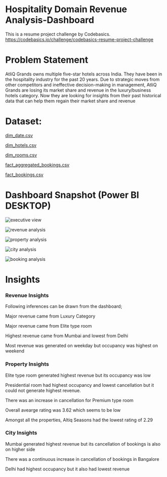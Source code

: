 
# Hospitality Domain Revenue Analysis-Dashboard

 This is a resume project challenge by Codebasics.  
 https://codebasics.io/challenge/codebasics-resume-project-challenge
 
# Problem Statement


AtliQ Grands owns multiple five-star hotels across India. 
They have been in the hospitality industry for the past 20 years. 
Due to strategic moves from other competitors and ineffective decision-making in management, AtliQ Grands are losing its market share and revenue in the luxury/business hotels category. Now they are looking for insights from their past historical data that can help them regain their market share and revenue

 # Dataset:
 
[dim_date.csv](https://github.com/KamalBanik/Hospitality-Revenue-Analysis/files/15338741/dim_date.csv)

[dim_hotels.csv](https://github.com/KamalBanik/Hospitality-Revenue-Analysis/files/15338743/dim_hotels.csv)

[dim_rooms.csv](https://github.com/KamalBanik/Hospitality-Revenue-Analysis/files/15338744/dim_rooms.csv)

[fact_aggregated_bookings.csv](https://github.com/KamalBanik/Hospitality-Revenue-Analysis/files/15338745/fact_aggregated_bookings.csv)

[fact_bookings.csv](https://github.com/KamalBanik/Hospitality-Revenue-Analysis/files/15338746/fact_bookings.csv)




 # Dashboard Snapshot (Power BI DESKTOP)


![executive view](https://github.com/KamalBanik/Hospitality_Revenue_Analysis/assets/124190570/2ff457bb-ba97-4fb0-9c34-4c6a905e9199)


![revenue analysis](https://github.com/KamalBanik/Hospitality_Revenue_Analysis/assets/124190570/76faaec4-6810-46ca-9f7b-23145b7668b2)



![property analysis](https://github.com/KamalBanik/Hospitality_Revenue_Analysis/assets/124190570/d2bacc52-8000-404f-b256-0e2da7b7de7d)



![city analysis](https://github.com/KamalBanik/Hospitality_Revenue_Analysis/assets/124190570/e3547a18-f67e-42a1-995d-5767c867bf5c)



![booking analysis](https://github.com/KamalBanik/Hospitality_Revenue_Analysis/assets/124190570/e1e828f9-9ff3-47ba-affc-da1ca497dd9c)






# Insights

###  Revenue Insights

 Following inferences can be drawn from the dashboard;

 Major revenue came from Luxury Category

 Major revenue came from Elite type room

 Highest revenue came from Mumbai and lowest from Delhi

 Most revenue was generated on weekday but occupancy was highest on weekend

###  Property Insights

 Elite type room generated highest revenue but its occupancy was low

 Presidential room had highest occupancy and lowest cancellation but it could not generate highest revenue. 

 There was an increase in cancellation for Premium type room

 Overall avearge rating was 3.62 which seems to be low

 Amongst all the properties, Altiq Seasons had the lowest rating of 2.29

###  City Insights
 
 Mumbai generated highest revenue but its cancellation of bookings is also on higher side

 There was a continuous increase in cancellation of bookings in Bangalore

 Delhi had highest occupancy but it also had lowest revenue

